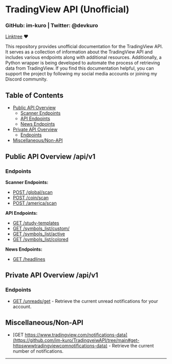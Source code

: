 # TradingView API (Unofficial)

### GitHub: im-kuro | Twitter: @devkuro
[Linktree](https://linktr.ee/devkuro) ❤️

This repository provides unofficial documentation for the TradingView API. It serves as a collection of information about the TradingView API and includes various endpoints along with additional resources. Additionally, a Python wrapper is being developed to automate the process of retrieving data from TradingView. If you find this documentation helpful, you can support the project by following my social media accounts or joining my Discord community.

## Table of Contents

- [Public API Overview](#public-api-overview-apiv1)
    - [Scanner Endpoints](https://github.com/im-kuro/TradingveiwAPI/blob/main/PublicAPI.md#post---httpsscannertradingviewcomglobalscan)
    - [API Endpoints](https://github.com/im-kuro/TradingveiwAPI/blob/main/PublicAPI.md#post---httpsscannertradingviewcomglobalscan)
    - [News Endpoints](https://github.com/im-kuro/TradingveiwAPI/blob/main/PublicAPI.md#post---httpsscannertradingviewcomglobalscan)
- [Private API Overview](#private-api-overview-apiv1)
    - [Endpoints](#endpoints)
- [Miscellaneous/Non-API](#miscellaneousnon-api)

## Public API Overview /api/v1

### Endpoints

**Scanner Endpoints:**

- [POST /global/scan](https://github.com/im-kuro/TradingveiwAPI/tree/main#post-globalscan)
- [POST /coin/scan](https://github.com/im-kuro/TradingveiwAPI/tree/main#post-coinscan)
- [POST /america/scan](https://github.com/im-kuro/TradingveiwAPI/tree/main#post-americascan)

**API Endpoints:**

- [GET /study-templates](https://github.com/im-kuro/TradingveiwAPI/tree/main#get-study-templates)
- [GET /symbols_list/custom/](https://github.com/im-kuro/TradingveiwAPI/tree/main#get-symbols-listcustom)
- [GET /symbols_list/active](https://github.com/im-kuro/TradingveiwAPI/tree/main#get-symbols-listactive)
- [GET /symbols_list/colored](https://github.com/im-kuro/TradingveiwAPI/tree/main#get-symbols-listcolored)

**News Endpoints:**

- [GET /headlines](https://github.com/im-kuro/TradingveiwAPI/tree/main#get-headlines)

## Private API Overview /api/v1

### Endpoints

- [GET /unreads/get](https://github.com/im-kuro/TradingveiwAPI/tree/main#get-unreadsget) - Retrieve the current unread notifications for your account.

## Miscellaneous/Non-API

- [GET https://www.tradingview.com/notifications-data](https://github.com/im-kuro/TradingveiwAPI/tree/main#get-httpswwwtradingviewcomnotifications-data) - Retrieve the current number of notifications.

---
